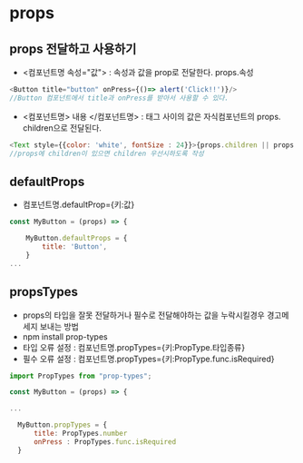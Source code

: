 # props

## props 전달하고 사용하기

- <컴포넌트명 속성="값">  : 속성과 값을 prop로 전달한다. props.속성
```js
<Button title="button" onPress={()=> alert('Click!!')}/>
//Button 컴포넌트에서 title과 onPress를 받아서 사용할 수 있다.
```
 
- <컴포넌트명> 내용 </컴포넌트명> : 태그 사이의 값은 자식컴포넌트의 props. children으로 전달된다.

```js
<Text style={{color: 'white', fontSize : 24}}>{props.children || props.title}</Text>
//props에 children이 있으면 children 우선시하도록 작성
```

## defaultProps
- 컴포넌트명.defaultProp={키:값}
```js
const MyButton = (props) => {

    MyButton.defaultProps = {
        title: 'Button',
    }
...
```

## propsTypes
- props의 타입을 잘못 전달하거나 필수로 전달해야하는 값을 누락시킬경우 경고메세지 보내는 방법
- npm install prop-types
- 타입 오류 설정 : 컴포넌트명.propTypes={키:PropType.타입종류}
- 필수 오류 설정 : 컴포넌트명.propTypes={키:PropType.func.isRequired}

```js
import PropTypes from "prop-types";

const MyButton = (props) => {

...

  MyButton.propTypes = {
      title: PropTypes.number
      onPress : PropTypes.func.isRequired
  }
```


